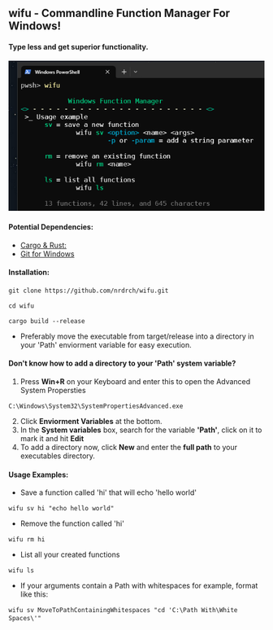 ## wifu - Commandline Function Manager For Windows! 
#### Type less and get superior functionality. 
![Example](https://github.com/jds4nrdrch/pics/blob/main/example2.png)

#### Potential Dependencies:
- [Cargo & Rust:](https://doc.rust-lang.org/cargo/getting-started/installation.html)
- [Git for Windows](https://gitforwindows.org/)
#### Installation:
```
git clone https://github.com/nrdrch/wifu.git
```
```
cd wifu
```
```
cargo build --release
```
- Preferably move the executable from target/release into a directory in your 'Path' enviorment variable for easy execution.

#### Don't know how to add a directory to your 'Path' system variable?
1. Press **Win+R** on your Keyboard and enter this to open the Advanced System Propersties 
```
C:\Windows\System32\SystemPropertiesAdvanced.exe
```
2. Click **Enviorment Variables** at the bottom.
3. In the **System variables** box, search for the variable **'Path'**, click on it to mark it and hit **Edit**
4. To add a directory now, click **New** and enter the **full path** to your executables directory.



#### Usage Examples:
- Save a function called 'hi' that will echo 'hello world'
```
wifu sv hi "echo hello world"
```
- Remove the function called 'hi'
```
wifu rm hi
```
- List all your created functions
```
wifu ls
```
- If your arguments contain a Path with whitespaces for example, format like this:
```
wifu sv MoveToPathContainingWhitespaces "cd 'C:\Path With\White Spaces\'"
```
